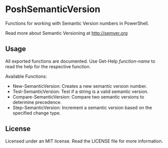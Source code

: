 PoshSemanticVersion
===================

Functions for working with Semantic Version numbers in PowerShell.

Read more about Semantic Versioning at http://semver.org

Usage
-----

All exported functions are documented. Use Get-Help *function-name* to read the help for the respective function.

Available Functions:

- New-SemanticVersion: Creates a new semantic version number.
- Test-SemanticVersion: Test if a string is a valid semantic version.
- Compare-SemanticVersion: Compare two semantic versions to determine precedence.
- Step-SemanticVersion: Increment a semantic version based on the specified change type.

License
-------

Licensed under an MIT license. Read the LICENSE file for more information.